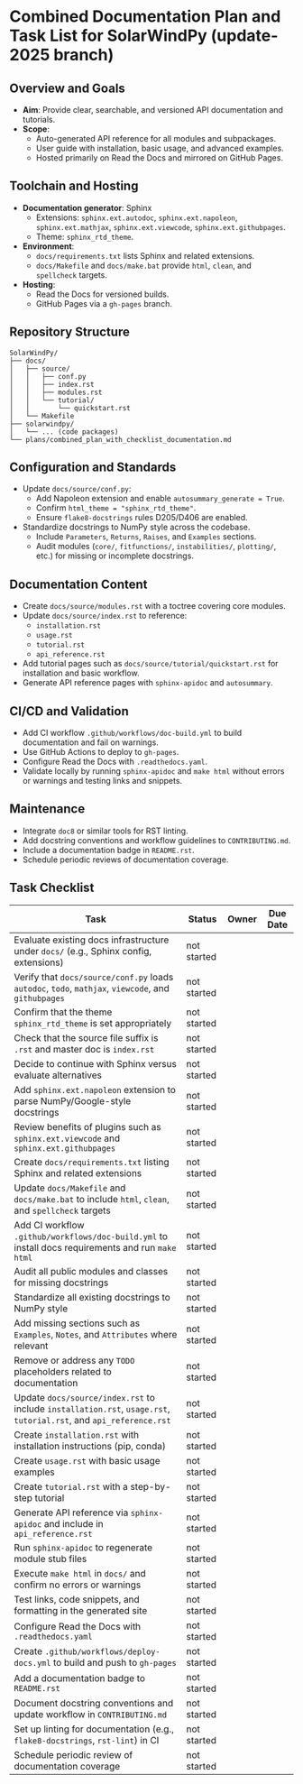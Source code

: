 # Combined Documentation Plan and Task List for SolarWindPy (update-2025 branch)

## Overview and Goals

- **Aim**: Provide clear, searchable, and versioned API documentation and tutorials.
- **Scope**:
  - Auto-generated API reference for all modules and subpackages.
  - User guide with installation, basic usage, and advanced examples.
  - Hosted primarily on Read the Docs and mirrored on GitHub Pages.

## Toolchain and Hosting

- **Documentation generator**: Sphinx
  - Extensions: `sphinx.ext.autodoc`, `sphinx.ext.napoleon`, `sphinx.ext.mathjax`, `sphinx.ext.viewcode`, `sphinx.ext.githubpages`.
  - Theme: `sphinx_rtd_theme`.
- **Environment**:
  - `docs/requirements.txt` lists Sphinx and related extensions.
  - `docs/Makefile` and `docs/make.bat` provide `html`, `clean`, and `spellcheck` targets.
- **Hosting**:
  - Read the Docs for versioned builds.
  - GitHub Pages via a `gh-pages` branch.

## Repository Structure

```
SolarWindPy/
├── docs/
│   ├── source/
│   │   ├── conf.py
│   │   ├── index.rst
│   │   ├── modules.rst
│   │   └── tutorial/
│   │       └── quickstart.rst
│   └── Makefile
├── solarwindpy/
│   └── ... (code packages)
└── plans/combined_plan_with_checklist_documentation.md
```

## Configuration and Standards

- Update `docs/source/conf.py`:
  - Add Napoleon extension and enable `autosummary_generate = True`.
  - Confirm `html_theme = "sphinx_rtd_theme"`.
  - Ensure `flake8-docstrings` rules D205/D406 are enabled.
- Standardize docstrings to NumPy style across the codebase.
  - Include `Parameters`, `Returns`, `Raises`, and `Examples` sections.
  - Audit modules (`core/`, `fitfunctions/`, `instabilities/`, `plotting/`, etc.) for missing or incomplete docstrings.

## Documentation Content

- Create `docs/source/modules.rst` with a toctree covering core modules.
- Update `docs/source/index.rst` to reference:
  - `installation.rst`
  - `usage.rst`
  - `tutorial.rst`
  - `api_reference.rst`
- Add tutorial pages such as `docs/source/tutorial/quickstart.rst` for installation and basic workflow.
- Generate API reference pages with `sphinx-apidoc` and `autosummary`.

## CI/CD and Validation

- Add CI workflow `.github/workflows/doc-build.yml` to build documentation and fail on warnings.
- Use GitHub Actions to deploy to `gh-pages`.
- Configure Read the Docs with `.readthedocs.yaml`.
- Validate locally by running `sphinx-apidoc` and `make html` without errors or warnings and testing links and snippets.

## Maintenance

- Integrate `doc8` or similar tools for RST linting.
- Add docstring conventions and workflow guidelines to `CONTRIBUTING.md`.
- Include a documentation badge in `README.rst`.
- Schedule periodic reviews of documentation coverage.

## Task Checklist

| Task | Status | Owner | Due Date |
| --- | --- | --- | --- |
| Evaluate existing docs infrastructure under `docs/` (e.g., Sphinx config, extensions) | not started | | |
| Verify that `docs/source/conf.py` loads `autodoc`, `todo`, `mathjax`, `viewcode`, and `githubpages` | not started | | |
| Confirm that the theme `sphinx_rtd_theme` is set appropriately | not started | | |
| Check that the source file suffix is `.rst` and master doc is `index.rst` | not started | | |
| Decide to continue with Sphinx versus evaluate alternatives | not started | | |
| Add `sphinx.ext.napoleon` extension to parse NumPy/Google-style docstrings | not started | | |
| Review benefits of plugins such as `sphinx.ext.viewcode` and `sphinx.ext.githubpages` | not started | | |
| Create `docs/requirements.txt` listing Sphinx and related extensions | not started | | |
| Update `docs/Makefile` and `docs/make.bat` to include `html`, `clean`, and `spellcheck` targets | not started | | |
| Add CI workflow `.github/workflows/doc-build.yml` to install docs requirements and run `make html` | not started | | |
| Audit all public modules and classes for missing docstrings | not started | | |
| Standardize all existing docstrings to NumPy style | not started | | |
| Add missing sections such as `Examples`, `Notes`, and `Attributes` where relevant | not started | | |
| Remove or address any `TODO` placeholders related to documentation | not started | | |
| Update `docs/source/index.rst` to include `installation.rst`, `usage.rst`, `tutorial.rst`, and `api_reference.rst` | not started | | |
| Create `installation.rst` with installation instructions (pip, conda) | not started | | |
| Create `usage.rst` with basic usage examples | not started | | |
| Create `tutorial.rst` with a step-by-step tutorial | not started | | |
| Generate API reference via `sphinx-apidoc` and include in `api_reference.rst` | not started | | |
| Run `sphinx-apidoc` to regenerate module stub files | not started | | |
| Execute `make html` in `docs/` and confirm no errors or warnings | not started | | |
| Test links, code snippets, and formatting in the generated site | not started | | |
| Configure Read the Docs with `.readthedocs.yaml` | not started | | |
| Create `.github/workflows/deploy-docs.yml` to build and push to `gh-pages` | not started | | |
| Add a documentation badge to `README.rst` | not started | | |
| Document docstring conventions and update workflow in `CONTRIBUTING.md` | not started | | |
| Set up linting for documentation (e.g., `flake8-docstrings`, `rst-lint`) in CI | not started | | |
| Schedule periodic review of documentation coverage | not started | | |
